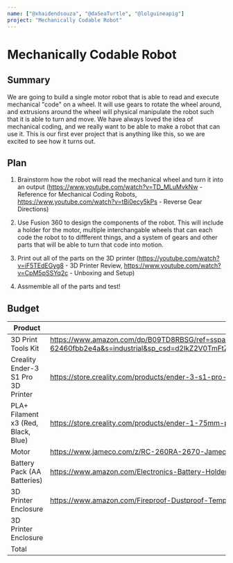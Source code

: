 ```yaml
---
name: ["@xhaidendsouza", "@daSeaTurtle", "@lolguineapig"]
project: "Mechanically Codable Robot"
---
```


# Mechanically Codable Robot

## Summary

We are going to build a single motor robot that is able to read and execute mechanical "code" on a wheel. It will use gears to rotate the wheel around, and extrusions around the wheel will physical manipulate the robot such that it is able to turn and move. We have always loved the idea of mechanical coding, and we really want to be able to make a robot that can use it. This is our first ever project that is anything like this, so we are excited to see how it turns out.

## Plan

1) Brainstorm how the robot will read the mechanical wheel and turn it into an output (https://www.youtube.com/watch?v=TD_MLuMvkNw - Reference for Mechanical Coding Robots, https://www.youtube.com/watch?v=tBi0ecy5kPs - Reverse Gear Directions)

2) Use Fusion 360 to design the components of the robot. This will include a holder for the motor, multiple interchangable wheels that can each code the robot to to diffferent things, and a system of gears and other parts that will be able to turn that code into motion. 

3) Print out all of the parts on the 3D printer (https://youtube.com/watch?v=iF5TEdEGyg8 - 3D Printer Review, https://www.youtube.com/watch?v=CpM5pSSYq2c - Unboxing and Setup)

4) Assmemble all of the parts and test!

## Budget

|Product                | Supplier/Link         | Cost             |
| --------------- | ------------------------------------- | ------ |
|3D Print Tools Kit|https://www.amazon.com/dp/B09TD8RBSG/ref=sspa_dk_detail_4?psc=1&pd_rd_i=B09TD8RBSG&pd_rd_w=UVm92&content-id=amzn1.sym.88097cb9-5064-44ef-891b-abfacbc1c44b&pf_rd_p=88097cb9-5064-44ef-891b-abfacbc1c44b&pf_rd_r=S89Y8JX4NFD4AEN3BBK8&pd_rd_wg=rOsGm&pd_rd_r=d7d980e4-40eb-4b48-b99e-62460fbb2e4a&s=industrial&sp_csd=d2lkZ2V0TmFtZT1zcF9kZXRhaWw&spLa=ZW5jcnlwdGVkUXVhbGlmaWVyPUE5TzQyTEdRVFkzUTAmZW5jcnlwdGVkSWQ9QTA4MzQ0NzgyVFFRWTFYQ01YNVpLJmVuY3J5cHRlZEFkSWQ9QTA0NTkwMjMyMklFNU9JNFUzVFRaJndpZGdldE5hbWU9c3BfZGV0YWlsJmFjdGlvbj1jbGlja1JlZGlyZWN0JmRvTm90TG9nQ2xpY2s9dHJ1ZQ== | $25.26|
|Creality Ender-3 S1 Pro 3D Printer|https://store.creality.com/products/ender-3-s1-pro-3d-printer|$510.73 |
|PLA+ Filament x3 (Red, Black, Blue)|https://store.creality.com/products/ender-1-75mm-pla-3d-printing-filament-1kg-2p0t?cfb=589f0b45-caa6-4594-91a1-5790d5d4e43c&ifb=589f0b45-caa6-4594-91a1-5790d5d4e43c&scm=search.v4&score=3609.9840480000003&ssp=&spm=..search.search_1.2|$70.77 |
|Motor|https://www.jameco.com/z/RC-260RA-2670-Jameco-ReliaPro-4-5-Volt-DC-Motor-1-58A-15-000-RPM_211246.html | $3.25|
|Battery Pack (AA Batteries)| https://www.amazon.com/Electronics-Battery-Holder-Switch-BHAA3B/dp/B09MZWMTGR |$2.39|
|3D Printer Enclosure|https://www.amazon.com/Fireproof-Dustproof-Temperature-Protective-Room29-9x25-5x28-3/dp/B08JQC6Z9N/ref=mp_s_a_1_3?crid=1J3MMRBKNNHXF&keywords=ender+3+s1+pro+enclosure&qid=1675519881&sprefix=ender+3+s1+pro+%2Caps%2C192&sr=8-3&ufe=app_do%3Aamzn1.fos.18ed3cb5-28d5-4975-8bc7-93deae8f9840 |$64.99|
|3D Printer Enclosure|  |$2.39|
| Total           |                           | $677.03 |
